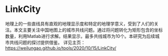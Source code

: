 # LinkCity
地理上的一些直线具有直观的地理显示度和特定的地理学意义，受到了人们的关注。本文主要关注中国地图上的城市共线问题。通过将问题转化为矩形包含的坐标数量，利用Matlab进行求解。结果显示，最多共线城市为10个。本研究为后续城市共线问题的探讨提供借鉴。
详见主页： https://weilungao.github.io/tools/2020/10/15/LinkCity/ 
